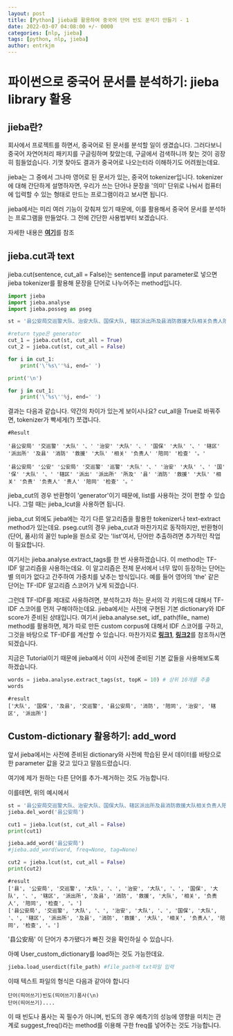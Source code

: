 ```yaml
---
layout: post
title: [Python] jieba를 활용하여 중국어 단어 빈도 분석기 만들기 - 1
date: 2022-03-07 04:08:00 +/- 0000
categories: [nlp, jieba]
tags: [python, nlp, jieba]     
author: entrkjm
---
```

# 파이썬으로 중국어 문서를 분석하기: jieba library 활용

  

## jieba란?

회사에서 프로젝트를 하면서, 중국어로 된 문서를 분석할 일이 생겼습니다. 그러다보니 중국어 자연어처리 패키지를 구글링하며 찾았는데, 구글에서 검색하니까 찾는 것이 굉장히 힘들었습니다. 기껏 찾아도 결과가 중국어로 나오는터라 이해하기도 어려웠는데요.

jieba는 그 중에서 그나마 영어로 된 문서가 있는, 중국어 tokenizer입니다. tokenizer에 대해 간단하게 설명하자면, 우리가 쓰는 단어나 문장을 '의미' 단위로 나눠서 컴퓨터에 입력할 수 있는 형태로 만드는 프로그램이라고 보시면 됩니다.

jieba에서는 미리 여러 기능이 갖춰져 있기 때문에, 이를 활용해서 중국어 문서를 분석하는 프로그램을 만들었다. 그 전에 간단한 사용법부터 보겠습니다.

자세한 내용은 [**여기**](https://developpaper.com/detailed-use-in-chinese-word-segmentation-based-on-jieba-package-in-python/)를 참조

## jieba.cut과 text
jieba.cut(sentence, cut_all = False)는 sentence를 input parameter로 넣으면 jieba tokenizer를 활용해 문장을 단어로 나누어주는 method입니다.

```python
import jieba
import jieba.analyse
import jieba.posseg as pseg

st = '县公安局交巡警大队、治安大队、国保大队, 辖区派出所及县消防救援大队相关负责人陪同检查。'

#return type은 generator
cut_1 = jieba.cut(st, cut_all = True)
cut_2 = jieba.cut(st, cut_all = False)

for i in cut_1:
	print('\'%s\''%i, end=' ')

print('\n')

for j in cut_1:
	print('\'%s\''%j, end=' ')
```
결과는 다음과 같습니다. 약간의 차이가 있는게 보이시나요? cut_all을 True로 바꿔주면, tokenizer가 빡세게(?) 쪼갭니다.
```
#Result

'县公安局' '交巡警' '大队' '、' '治安' '大队' '、' '国保' '大队' '、' '辖区' '派出所' '及县' '消防' '救援' '大队' '相关' '负责人' '陪同' '检查' '。' 

'县公安局' '公安' '公安局' '交巡警' '巡警' '大队' '、' '治安' '大队' '、' '国' '保' '大队' '、' '辖区' '派出' '派出所' '所及' '县' '消防' '救援' '大队' '相关' '负责' '负责人' '责人' '陪同' '检查' '。'
```

jieba_cut의 경우 반환형이 'generator'이기 때문에, list를 사용하는 것이 편할 수 있습니다. 그럴 때는 jieba_lcut을 사용하면 됩니다.

jieba_cut 외에도 jieba에는 각기 다른 알고리즘을 활용한 tokenizer나 text-extract method가 있는데요. pseg.cut의 경우 jieba_cut과 마찬가지로 동작하지만, 반환형이 (단어, 품사)의 꼴인 tuple을 원소로 갖는 'list'여서, 단어만 추출하려면 추가적인 작업이 필요합니다.

여기서는 jieba.analyse.extract_tags를 한 번 사용하겠습니다. 이 method는 TF-IDF 알고리즘을 사용하는데요. 이 알고리즘은 전체 문서에서 너무 많이 등장하는 단어는 별 의미가 없다고 간주하여 가중치를 낮추는 방식입니다. 예를 들어 영어의 'the' 같은 단어는 TF-IDF 알고리즘 스코어가 낮게 되겠습니다. 

그런데 TF-IDF를 제대로 사용하려면, 분석하고자 하는 문서의 각 키워드에 대해서 TF-IDF 스코어를 먼저 구해야하는데요. jieba에서는 사전에 구현된 기본 dictionary와 IDF score가 준비된 상태입니다. 여기서  jieba.analyse.set_ idf_ path(file_ name) method를 활용하면, 제가 따로 만든 custom corpus에 대해서 IDF 스코어를 구하고, 그것을 바탕으로 TF-IDF를 계산할 수 있습니다. 마찬가지로 [**링크1**](https://developpaper.com/detailed-use-in-chinese-word-segmentation-based-on-jieba-package-in-python/), [**링크2**](https://pythonmana.com/2021/12/202112130117064371.html)를 참조하시면 되겠습니다.

지금은 Tutorial이기 때문에 jieba에서 이미 사전에 준비된 기본 값들을 사용해보도록 하겠습니다.
```python
words = jieba.analyse.extract_tags(st, topK = 10) # 상위 10개를 추출
words
```
```
#result 
['大队', '国保', '及县', '交巡警', '县公安局', '消防', '陪同', '治安', '辖区', '派出所']
```
## Custom-dictionary 활용하기: add_word
앞서 jieba에서는 사전에 준비된 dictionary와 사전에 학습된 문서 데이터를 바탕으로 한 parameter 값을 갖고 있다고 말씀드렸습니다.

여기에 제가 원하는 다른 단어를 추가-제거하는 것도 가능합니다.

이를테면, 위의 예시에서
```python
st = '县公安局交巡警大队、治安大队、国保大队、辖区派出所及县消防救援大队相关负责人陪同检查。'
jieba.del_word('县公安局')

cut1 = jieba.lcut(st, cut_all = False)
print(cut1)

jieba.add_word('县公安局')
#jieba.add_word(word, freq=None, tag=None)

cut2 = jieba.lcut(st, cut_all = False)
print(cut2)
```
```
#result
['县', '公安局', '交巡警', '大队', '、', '治安', '大队', '、', '国保', '大队', '、', '辖区', '派出所', '及县', '消防', '救援', '大队', '相关', '负责人', '陪同', '检查', '。'] 
['县公安局', '交巡警', '大队', '、', '治安', '大队', '、', '国保', '大队', '、', '辖区', '派出所', '及县', '消防', '救援', '大队', '相关', '负责人', '陪同', '检查', '。']
```
'县公安局' 이 단어가 추가됐다가 빠진 것을 확인하실 수 있습니다.

아예 User_custom_dictionary를 load하는 것도 가능한데요. 

```python
jieba.load_userdict(file_path) #file_path에 txt파일 입력
```
이때 텍스트 파일의 형식은 다음과 같아야 합니다
```
단어(띄어쓰기)빈도(띄어쓰기)품사(\n)
단어(띄어쓰기)....
```
이 때 빈도나 품사는 꼭 필수가 아니며, 빈도의 경우 예측기의 성능에 영향을 미치는 관계로 suggest_freq()라는 method를 이용해 구한 freq를 넣어주는 것도 가능합니다.


```